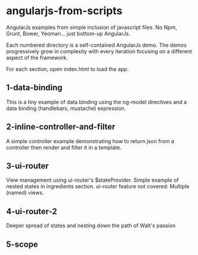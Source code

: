 angularjs-from-scripts
======================

AngularJs examples from simple inclusion of javascript files. No Npm, Grunt, Bower, Yeoman... just
bottom-up AngularJs.

Each numbered directory is a self-contained AngularJs demo. The demos progressively
grow in complexity with every iteration focusing on a different aspect of the framework.

For each section, open index.html to load the app.

1-data-binding
--------------

This is a tiny example of data binding using the ng-model directives and a data binding
(handlebars, mustache) expression.

2-inline-controller-and-filter
------------------------------

A simple controller example demonstrating how to return json from a controller then render
and filter it in a template.

3-ui-router
-----------

View management using ui-router's $stateProvider. Simple example of nested states in
ingredients section. ui-router feature not covered: Multiple (named) views.

4-ui-router-2
-------------

Deeper spread of states and nesting down the path of Walt's passion

5-scope
-------

